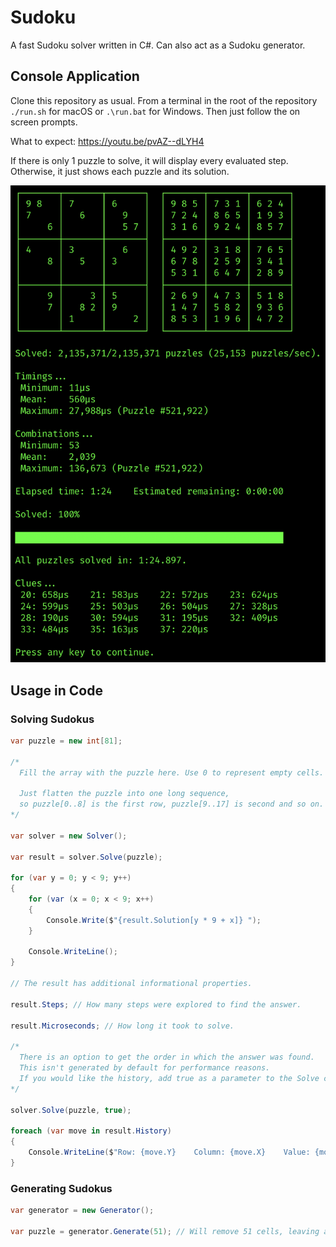 # Sudoku

A fast Sudoku solver written in C#. Can also act as a Sudoku generator.

## Console Application

Clone this repository as usual. From a terminal in the root of the repository `./run.sh` for macOS or `.\run.bat` for Windows. Then just follow the on screen prompts.

What to expect: https://youtu.be/pvAZ--dLYH4

If there is only 1 puzzle to solve, it will display every evaluated step. Otherwise, it just shows each puzzle and its solution.

![Screenshot](screenshot.png)

## Usage in Code

### Solving Sudokus

```csharp
var puzzle = new int[81];

/*
  Fill the array with the puzzle here. Use 0 to represent empty cells.
  
  Just flatten the puzzle into one long sequence,
  so puzzle[0..8] is the first row, puzzle[9..17] is second and so on.
*/

var solver = new Solver();

var result = solver.Solve(puzzle);

for (var y = 0; y < 9; y++)
{
    for (var (x = 0; x < 9; x++)
    {
        Console.Write($"{result.Solution[y * 9 + x]} ");
    }
    
    Console.WriteLine();
}

// The result has additional informational properties.

result.Steps; // How many steps were explored to find the answer.

result.Microseconds; // How long it took to solve.

/*
  There is an option to get the order in which the answer was found.
  This isn't generated by default for performance reasons.
  If you would like the history, add true as a parameter to the Solve call...
*/

solver.Solve(puzzle, true);

foreach (var move in result.History)
{
    Console.WriteLine($"Row: {move.Y}    Column: {move.X}    Value: {move.Value}");        
}
```

### Generating Sudokus

```csharp
var generator = new Generator();

var puzzle = generator.Generate(51); // Will remove 51 cells, leaving a puzzle with 30 clues.
```